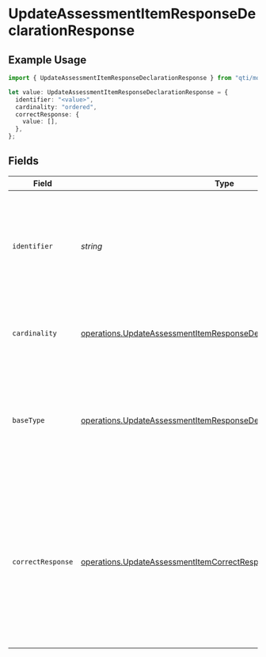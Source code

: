 # UpdateAssessmentItemResponseDeclarationResponse

## Example Usage

```typescript
import { UpdateAssessmentItemResponseDeclarationResponse } from "qti/models/operations";

let value: UpdateAssessmentItemResponseDeclarationResponse = {
  identifier: "<value>",
  cardinality: "ordered",
  correctResponse: {
    value: [],
  },
};
```

## Fields

| Field                                                                                                                                                                                                                                                    | Type                                                                                                                                                                                                                                                     | Required                                                                                                                                                                                                                                                 | Description                                                                                                                                                                                                                                              |
| -------------------------------------------------------------------------------------------------------------------------------------------------------------------------------------------------------------------------------------------------------- | -------------------------------------------------------------------------------------------------------------------------------------------------------------------------------------------------------------------------------------------------------- | -------------------------------------------------------------------------------------------------------------------------------------------------------------------------------------------------------------------------------------------------------- | -------------------------------------------------------------------------------------------------------------------------------------------------------------------------------------------------------------------------------------------------------- |
| `identifier`                                                                                                                                                                                                                                             | *string*                                                                                                                                                                                                                                                 | :heavy_check_mark:                                                                                                                                                                                                                                       | Unique identifier for this response variable within the item; must be distinct from other item variables and cannot use reserved names (completionStatus, numAttempts, duration).                                                                        |
| `cardinality`                                                                                                                                                                                                                                            | [operations.UpdateAssessmentItemResponseDeclarationCardinalityResponse](../../models/operations/updateassessmentitemresponsedeclarationcardinalityresponse.md)                                                                                           | :heavy_check_mark:                                                                                                                                                                                                                                       | Specifies how many values the response variable can hold and whether order matters.                                                                                                                                                                      |
| `baseType`                                                                                                                                                                                                                                               | [operations.UpdateAssessmentItemResponseDeclarationBaseTypeResponse](../../models/operations/updateassessmentitemresponsedeclarationbasetyperesponse.md)                                                                                                 | :heavy_minus_sign:                                                                                                                                                                                                                                       | Primitive data type for each answer stored in the variable (e.g., integer, string, boolean). Omit when cardinality is 'record', because each field in a record may have its own type.                                                                    |
| `correctResponse`                                                                                                                                                                                                                                        | [operations.UpdateAssessmentItemCorrectResponseResponse](../../models/operations/updateassessmentitemcorrectresponseresponse.md)                                                                                                                         | :heavy_check_mark:                                                                                                                                                                                                                                       | Optional model answer; must conform to the variable's cardinality (single = one value, multiple/ordered = ordered or unordered list); omit when no optimal answer exists (e.g., essays); delivery engines may display it as the solution in review mode. |